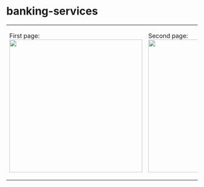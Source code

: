 # banking-services

<table border="0">
  <td>
First page:<br>
<img src="https://user-images.githubusercontent.com/8296633/65064710-2f6fc580-d9ab-11e9-983a-932ca3962fd8.png" width="350">
  </td>
  <td>

Second page:<br>
<img src="https://user-images.githubusercontent.com/8296633/65064709-2f6fc580-d9ab-11e9-9ba1-c359951e4898.png" width="350">
<td>
</table>
